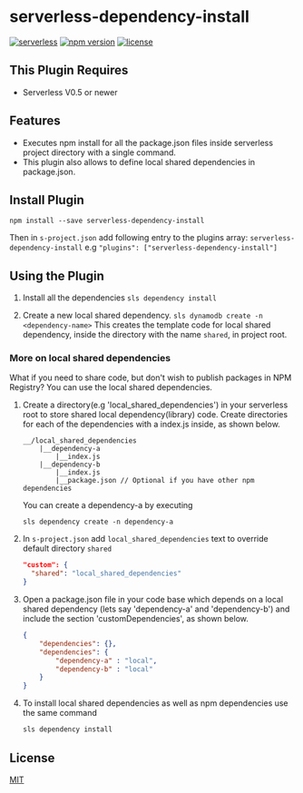 serverless-dependency-install
=============================
[![serverless](http://public.serverless.com/badges/v3.svg)](http://www.serverless.com)
[![npm version](https://badge.fury.io/js/serverless-dependency-install.svg)](https://badge.fury.io/js/serverless-dependency-install)
[![license](https://img.shields.io/npm/l/serverless-dependency-install.svg)](https://www.npmjs.com/package/serverless-dependency-install)

## This Plugin Requires
* Serverless V0.5 or newer

## Features
* Executes npm install for all the package.json files inside serverless project directory with a single command.
* This plugin also allows to define local shared dependencies in package.json.  

## Install Plugin
`npm install --save serverless-dependency-install`

Then in `s-project.json` add following entry to the plugins array: `serverless-dependency-install`
e.g `"plugins": ["serverless-dependency-install"]`

## Using the Plugin
1) Install all the dependencies
`sls dependency install`

2) Create a new local shared dependency.
`sls dynamodb create -n <dependency-name>`
This creates the template code for local shared dependency, inside the directory with the name `shared`, in project root.

### More on local shared dependencies
What if you need to share code, but don't wish to publish packages in NPM Registry? You can use the local shared dependencies.

1. Create a directory(e.g 'local_shared_dependencies') in your serverless root to store shared local dependency(library) code. Create directories for each of the dependencies with a index.js inside, as shown below.
    ```
    __/local_shared_dependencies
        |__dependency-a
            |__index.js
        |__dependency-b
            |__index.js   
            |__package.json // Optional if you have other npm dependencies
    ```
    
    You can create a dependency-a by executing
    ```
    sls dependency create -n dependency-a
    ```
    
2. In `s-project.json` add `local_shared_dependencies` text to override default directory `shared`
    ```json
    "custom": {
      "shared": "local_shared_dependencies"
    }
    ```

3. Open a package.json file in your code base which depends on a local shared dependency (lets say 'dependency-a' and 'dependency-b') and include the section 'customDependencies', as shown below.
    ```json
    {
        "dependencies": {},
        "dependencies": {
            "dependency-a" : "local",
            "dependency-b" : "local"
        }
    }
    ```
    
3. To install local shared dependencies as well as npm dependencies use the same command
    ```javascript
    sls dependency install
    ```
    
## License
  [MIT](LICENSE)
